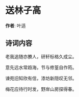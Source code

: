 # 送林子高

**作者**: 叶适

## 诗词内容

老我追随亦賸人，研轩标格久成尘。

意先远水常趋海，节与修篁自作筠。

谏苑旧知欣有信，漆坊新隠叹无邻。

梅花应待行时发，野岸山房探得春。

